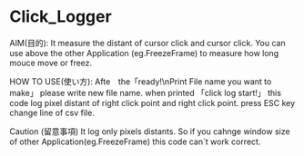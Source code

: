 # Click_Logger

AIM(目的):
It measure the distant of cursor click and cursor click.
You can use above the other Application (eg.FreezeFrame) 
to measure how long mouce move or freez.

HOW TO USE(使い方):
Afte　the「ready!\nPrint File name you want to make」
please write new file name.
when printed 「click log start!」
this code log pixel distant of right click point and right click point.
press ESC key change line of csv file.

Caution (留意事項)
It log only pixels distants.
So if you cahnge window size of other Application(eg.FreezeFrame)
this code can`t work correct. 

